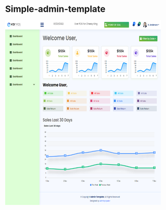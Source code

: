 # Simple-admin-template
<!----------------Add template Logo ------------------------->
<img src = "logo.png" height="600" width="100%"/>
